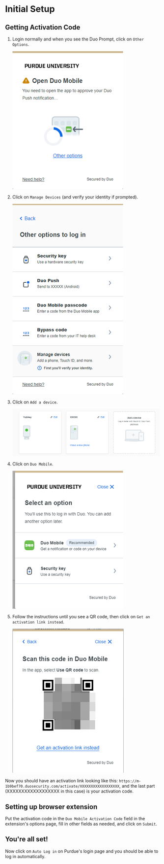 # Initial Setup

## Getting Activation Code

1. Login normally and when you see the Duo Prompt, click on `Other Options`.

    ![Duo Prompt](img/1.png)

2. Click on `Manage Devices` (and verify your identity if prompted).

    ![Manage Devices](img/2.png)

3. Click on `Add a device`.

    ![Add a device](img/3.png)

4. Click on `Duo Mobile`.
    
    ![Duo Mobile](img/4.png)

5. Follow the instructions until you see a QR code, then click on `Get an activation link instead`.
   
    ![Get an activation link instead](img/5.png)

Now you should have an activation link looking like this: `https://m-1b9bef70.duosecurity.com/activate/XXXXXXXXXXXXXXXXXX`, and the last part (XXXXXXXXXXXXXXXXXX in this case) is your activation code.

## Setting up browser extension

Put the activation code in the `Duo Mobile Activation Code` field in the extension's options page, fill in other fields as needed, and click on `Submit`.

## You're all set!

Now click on `Auto Log in` on Purdue's login page and you should be able to log in automatically.

